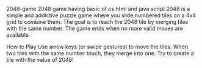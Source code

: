 2048-game
2048 game having basic of cs html and java script 2048 is a simple and addictive puzzle game where you slide numbered tiles on a 4x4 grid to combine them. The goal is to reach the 2048 tile by merging tiles with the same number. The game ends when no more valid moves are available.

How to Play Use arrow keys (or swipe gestures) to move the tiles. When two tiles with the same number touch, they merge into one. Try to create a tile with the value of 2048!


